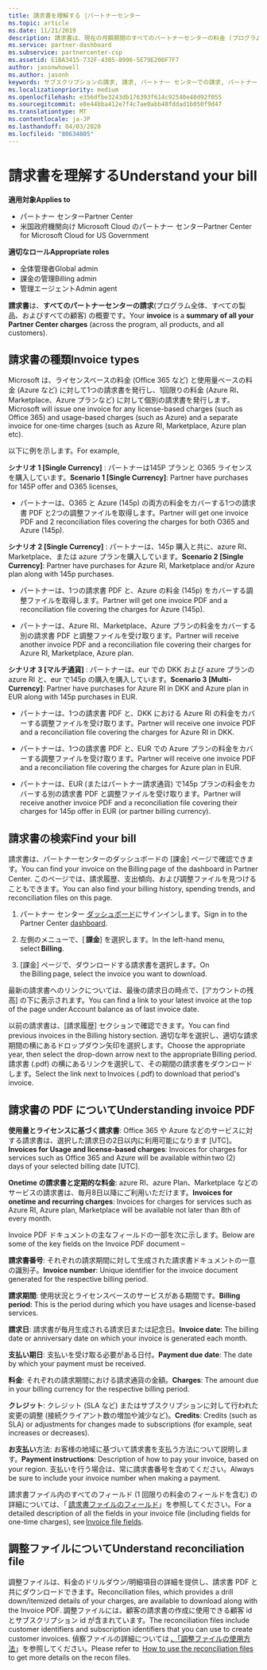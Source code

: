 ```yaml
---
title: 請求書を理解する |パートナーセンター
ms.topic: article
ms.date: 11/21/2019
description: 請求書は、現在の月額期間のすべてのパートナーセンターの料金 (プログラム、製品、および顧客にわたる) の概要です。
ms.service: partner-dashboard
ms.subservice: partnercenter-csp
ms.assetid: E1BA3415-732F-4385-8996-5E79E200F7F7
author: jasonwhowell
ms.author: jasonh
keywords: サブスクリプションの請求, 請求, パートナー センターでの請求, パートナー センターの請求, 請求書の記載事項, 請求書, パートナー センターの請求書, CSP 請求書, 請求書の場所
ms.localizationpriority: medium
ms.openlocfilehash: e356dfbe3243db176393f614c92540e40d92f055
ms.sourcegitcommit: e8e44bba412e7f4c7ae0abb48fddad1b050f9d47
ms.translationtype: MT
ms.contentlocale: ja-JP
ms.lasthandoff: 04/03/2020
ms.locfileid: "80634805"
---
```

# <a name="understand-your-bill"></a><span data-ttu-id="fcdf8-104">請求書を理解する</span><span class="sxs-lookup"><span data-stu-id="fcdf8-104">Understand your bill</span></span>

<span data-ttu-id="fcdf8-105">**適用対象**</span><span class="sxs-lookup"><span data-stu-id="fcdf8-105">**Applies to**</span></span>

- <span data-ttu-id="fcdf8-106">パートナー センター</span><span class="sxs-lookup"><span data-stu-id="fcdf8-106">Partner Center</span></span>
- <span data-ttu-id="fcdf8-107">米国政府機関向け Microsoft Cloud のパートナー センター</span><span class="sxs-lookup"><span data-stu-id="fcdf8-107">Partner Center for Microsoft Cloud for US Government</span></span>

<span data-ttu-id="fcdf8-108">**適切なロール**</span><span class="sxs-lookup"><span data-stu-id="fcdf8-108">**Appropriate roles**</span></span>

- <span data-ttu-id="fcdf8-109">全体管理者</span><span class="sxs-lookup"><span data-stu-id="fcdf8-109">Global admin</span></span>
- <span data-ttu-id="fcdf8-110">課金の管理</span><span class="sxs-lookup"><span data-stu-id="fcdf8-110">Billing admin</span></span>
- <span data-ttu-id="fcdf8-111">管理エージェント</span><span class="sxs-lookup"><span data-stu-id="fcdf8-111">Admin agent</span></span>


<span data-ttu-id="fcdf8-112">**請求書**は、**すべてのパートナーセンターの請求**(プログラム全体、すべての製品、およびすべての顧客) の概要です。</span><span class="sxs-lookup"><span data-stu-id="fcdf8-112">Your **invoice** is a **summary of all your Partner Center charges** (across the program, all products, and all customers).</span></span> 

## <a name="invoice-types"></a><span data-ttu-id="fcdf8-113">請求書の種類</span><span class="sxs-lookup"><span data-stu-id="fcdf8-113">Invoice types</span></span>

<span data-ttu-id="fcdf8-114">Microsoft は、ライセンスベースの料金 (Office 365 など) と使用量ベースの料金 (Azure など) に対して1つの請求書を発行し、1回限りの料金 (Azure RI、Marketplace、Azure プランなど) に対して個別の請求書を発行します。</span><span class="sxs-lookup"><span data-stu-id="fcdf8-114">Microsoft will issue one invoice for any license-based charges (such as Office 365) and usage-based charges (such as Azure) and a separate invoice for one-time charges (such as Azure RI, Marketplace, Azure plan etc).</span></span> 

<span data-ttu-id="fcdf8-115">以下に例を示します。</span><span class="sxs-lookup"><span data-stu-id="fcdf8-115">For example,</span></span>  

<span data-ttu-id="fcdf8-116">**シナリオ 1 [Single Currency]** : パートナーは145P プランと O365 ライセンスを購入しています。</span><span class="sxs-lookup"><span data-stu-id="fcdf8-116">**Scenario 1 [Single Currency]**: Partner have purchases for 145P offer and O365 licenses,</span></span>  

- <span data-ttu-id="fcdf8-117">パートナーは、O365 と Azure (145p) の両方の料金をカバーする1つの請求書 PDF と2つの調整ファイルを取得します。</span><span class="sxs-lookup"><span data-stu-id="fcdf8-117">Partner will get one invoice PDF and 2 reconciliation files covering the charges for both O365 and Azure (145p).</span></span>  

<span data-ttu-id="fcdf8-118">**シナリオ 2 [Single Currency]** : パートナーは、145p 購入と共に、azure RI、Marketplace、または azure プランを購入しています。</span><span class="sxs-lookup"><span data-stu-id="fcdf8-118">**Scenario 2 [Single Currency]**: Partner have purchases for Azure RI, Marketplace and/or Azure plan along with 145p purchases.</span></span> 

- <span data-ttu-id="fcdf8-119">パートナーは、1つの請求書 PDF と、Azure の料金 (145p) をカバーする調整ファイルを取得します。</span><span class="sxs-lookup"><span data-stu-id="fcdf8-119">Partner will get one invoice PDF and a reconciliation file covering the charges for Azure (145p).</span></span> 

- <span data-ttu-id="fcdf8-120">パートナーは、Azure RI、Marketplace、Azure プランの料金をカバーする別の請求書 PDF と調整ファイルを受け取ります。</span><span class="sxs-lookup"><span data-stu-id="fcdf8-120">Partner will receive another invoice PDF and a reconciliation file covering their charges for Azure RI, Marketplace, Azure plan.</span></span> 

<span data-ttu-id="fcdf8-121">**シナリオ 3 [マルチ通貨]** : パートナーは、eur での DKK および azure プランの azure RI と、eur で145p の購入を購入しています。</span><span class="sxs-lookup"><span data-stu-id="fcdf8-121">**Scenario 3 [Multi-Currency]**: Partner have purchases for Azure RI in DKK and Azure plan in EUR along with 145p purchases in EUR.</span></span> 

- <span data-ttu-id="fcdf8-122">パートナーは、1つの請求書 PDF と、DKK における Azure RI の料金をカバーする調整ファイルを受け取ります。</span><span class="sxs-lookup"><span data-stu-id="fcdf8-122">Partner will receive one invoice PDF and a reconciliation file covering the charges for Azure RI in DKK.</span></span> 

- <span data-ttu-id="fcdf8-123">パートナーは、1つの請求書 PDF と、EUR での Azure プランの料金をカバーする調整ファイルを受け取ります。</span><span class="sxs-lookup"><span data-stu-id="fcdf8-123">Partner will receive one invoice PDF and a reconciliation file covering the charges for Azure plan in EUR.</span></span> 

- <span data-ttu-id="fcdf8-124">パートナーは、EUR (またはパートナー請求通貨) で145p プランの料金をカバーする別の請求書 PDF と調整ファイルを受け取ります。</span><span class="sxs-lookup"><span data-stu-id="fcdf8-124">Partner will receive another invoice PDF and a reconciliation file covering their charges for 145p offer in EUR (or partner billing currency).</span></span> 

## <a name="find-your-bill"></a><span data-ttu-id="fcdf8-125">請求書の検索</span><span class="sxs-lookup"><span data-stu-id="fcdf8-125">Find your bill</span></span> 

<span data-ttu-id="fcdf8-126">請求書は、パートナーセンターのダッシュボードの [課金] ページで確認できます。</span><span class="sxs-lookup"><span data-stu-id="fcdf8-126">You can find your invoice on the Billing page of the dashboard in Partner Center.</span></span> <span data-ttu-id="fcdf8-127">このページでは、請求履歴、支出傾向、および調整ファイルを見つけることもできます。</span><span class="sxs-lookup"><span data-stu-id="fcdf8-127">You can also find your billing history, spending trends, and reconciliation files on this page.</span></span> 

1. <span data-ttu-id="fcdf8-128">パートナー センター [ダッシュボード](https://partner.microsoft.com/dashboard/home)にサインインします。</span><span class="sxs-lookup"><span data-stu-id="fcdf8-128">Sign in to the Partner Center [dashboard](https://partner.microsoft.com/dashboard/home).</span></span> 

2. <span data-ttu-id="fcdf8-129">左側のメニューで、[ **課金**] を選択します。</span><span class="sxs-lookup"><span data-stu-id="fcdf8-129">In the left-hand menu, select **Billing**.</span></span> 

3. <span data-ttu-id="fcdf8-130">[課金] ページで、ダウンロードする請求書を選択します。</span><span class="sxs-lookup"><span data-stu-id="fcdf8-130">On the Billing page, select the invoice you want to download.</span></span> 

<span data-ttu-id="fcdf8-131">最新の請求書へのリンクについては、最後の請求日の時点で、[アカウントの残高] の下に表示されます。</span><span class="sxs-lookup"><span data-stu-id="fcdf8-131">You can find a link to your latest invoice at the top of the page under Account balance as of last invoice date.</span></span> 

<span data-ttu-id="fcdf8-132">以前の請求書は、[請求履歴] セクションで確認できます。</span><span class="sxs-lookup"><span data-stu-id="fcdf8-132">You can find previous invoices in the Billing history section.</span></span> <span data-ttu-id="fcdf8-133">適切な年を選択し、適切な請求期間の横にあるドロップダウン矢印を選択します。</span><span class="sxs-lookup"><span data-stu-id="fcdf8-133">Choose the appropriate year, then select the drop-down arrow next to the appropriate Billing period.</span></span> <span data-ttu-id="fcdf8-134">請求書 (.pdf) の横にあるリンクを選択して、その期間の請求書をダウンロードします。</span><span class="sxs-lookup"><span data-stu-id="fcdf8-134">Select the link next to Invoices (.pdf) to download that period's invoice.</span></span> 

## <a name="understanding-invoice-pdf"></a><span data-ttu-id="fcdf8-135">請求書の PDF について</span><span class="sxs-lookup"><span data-stu-id="fcdf8-135">Understanding invoice PDF</span></span> 

<span data-ttu-id="fcdf8-136">**使用量とライセンスに基づく請求書**: Office 365 や Azure などのサービスに対する請求書は、選択した請求日の2日以内に利用可能になります [UTC]。</span><span class="sxs-lookup"><span data-stu-id="fcdf8-136">**Invoices for Usage and license-based charges**: Invoices for charges for services such as Office 365 and Azure will be available within two (2) days of your selected billing date [UTC].</span></span>  

<span data-ttu-id="fcdf8-137">**Onetime の請求書と定期的な料金**: azure RI、azure Plan、Marketplace などのサービスの請求書は、毎月8日以降にご利用いただけます。</span><span class="sxs-lookup"><span data-stu-id="fcdf8-137">**Invoices for onetime and recurring charges**: Invoices for charges for services such as Azure RI, Azure plan, Marketplace will be available not later than 8th of every month.</span></span>  

<span data-ttu-id="fcdf8-138">Invoice PDF ドキュメントの主なフィールドの一部を次に示します。</span><span class="sxs-lookup"><span data-stu-id="fcdf8-138">Below are some of the key fields on the Invoice PDF document –</span></span> 

<span data-ttu-id="fcdf8-139">**請求書番号**: それぞれの請求期間に対して生成された請求書ドキュメントの一意の識別子。</span><span class="sxs-lookup"><span data-stu-id="fcdf8-139">**Invoice number**: Unique identifier for the invoice document generated for the respective billing period.</span></span> 

<span data-ttu-id="fcdf8-140">**請求期間**: 使用状況とライセンスベースのサービスがある期間です。</span><span class="sxs-lookup"><span data-stu-id="fcdf8-140">**Billing period**: This is the period during which you have usages and license-based services.</span></span> 

<span data-ttu-id="fcdf8-141">**請求日**: 請求書が毎月生成される請求日または記念日。</span><span class="sxs-lookup"><span data-stu-id="fcdf8-141">**Invoice date**: The billing date or anniversary date on which your invoice is generated each month.</span></span> 

<span data-ttu-id="fcdf8-142">**支払い期日**: 支払いを受け取る必要がある日付。</span><span class="sxs-lookup"><span data-stu-id="fcdf8-142">**Payment due date**: The date by which your payment must be received.</span></span> 

<span data-ttu-id="fcdf8-143">**料金**: それぞれの請求期間における請求通貨の金額。</span><span class="sxs-lookup"><span data-stu-id="fcdf8-143">**Charges**: The amount due in your billing currency for the respective billing period.</span></span> 

<span data-ttu-id="fcdf8-144">**クレジット**: クレジット (SLA など) またはサブスクリプションに対して行われた変更の調整 (接続クライアント数の増加や減少など)。</span><span class="sxs-lookup"><span data-stu-id="fcdf8-144">**Credits**: Credits (such as SLA) or adjustments for changes made to subscriptions (for example, seat increases or decreases).</span></span> 

<span data-ttu-id="fcdf8-145">**お支払い**方法: お客様の地域に基づいて請求書を支払う方法について説明します。</span><span class="sxs-lookup"><span data-stu-id="fcdf8-145">**Payment instructions**: Description of how to pay your invoice, based on your region.</span></span> <span data-ttu-id="fcdf8-146">支払いを行う場合は、常に請求書番号を含めてください。</span><span class="sxs-lookup"><span data-stu-id="fcdf8-146">Always be sure to include your invoice number when making a payment.</span></span> 

<span data-ttu-id="fcdf8-147">請求書ファイル内のすべてのフィールド (1 回限りの料金のフィールドを含む) の詳細については、「 [請求書ファイルのフィールド](https://docs.microsoft.com/partner-center/invoice-file)」を参照してください。</span><span class="sxs-lookup"><span data-stu-id="fcdf8-147">For a detailed description of all the fields in your invoice file (including fields for one-time charges), see [Invoice file fields](https://docs.microsoft.com/partner-center/invoice-file).</span></span> 

## <a name="understand-reconciliation-file"></a><span data-ttu-id="fcdf8-148">調整ファイルについて</span><span class="sxs-lookup"><span data-stu-id="fcdf8-148">Understand reconciliation file</span></span> 

 <span data-ttu-id="fcdf8-149">調整ファイルは、料金のドリルダウン/明細項目の詳細を提供し、請求書 PDF と共にダウンロードできます。</span><span class="sxs-lookup"><span data-stu-id="fcdf8-149">Reconciliation files, which provides a drill down/itemized details of your charges, are available to download along with the Invoice PDF.</span></span> <span data-ttu-id="fcdf8-150">調整ファイルには、顧客の請求書の作成に使用できる顧客 id とサブスクリプション id が含まれています。</span><span class="sxs-lookup"><span data-stu-id="fcdf8-150">The reconciliation files include customer identifiers and subscription identifiers that you can use to create customer invoices.</span></span> <span data-ttu-id="fcdf8-151">偵察ファイルの詳細については [、「調整ファイルの使用方法](https://docs.microsoft.com/partner-center/use-the-reconciliation-files)」を参照してください。</span><span class="sxs-lookup"><span data-stu-id="fcdf8-151">Please refer to  [How to use the reconciliation files](https://docs.microsoft.com/partner-center/use-the-reconciliation-files) to get more details on the recon files.</span></span> 




























